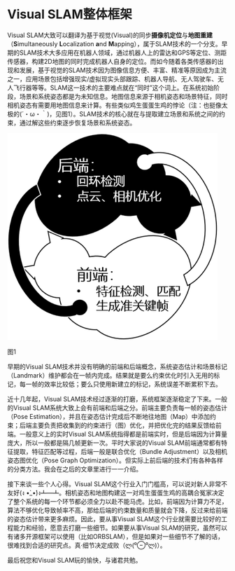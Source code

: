 # Visual SLAM整体框架
Visual SLAM大致可以翻译为基于视觉(Visual)的同步**摄像机定位**与**地图重建**（**S**imultaneously **L**ocalization **a**nd **M**apping），属于SLAM技术的一个分支。早期的SLAM技术大多应用在机器人领域，通过机器人上的雷达和GPS等定位、测距传感器，构建2D地图的同时完成机器人自身的定位。而如今随着各类传感器的出现和发展，基于视觉的SLAM技术因为图像信息方便、丰富、精准等原因成为主流之一，应用场景包括增强现实/虚拟现实头部跟踪、机器人导航、无人驾驶车、无人飞行器等等。SLAM这一技术的主要难点就在“同时”这个词上。在系统初始阶段，场景和系统姿态都是为未知信息。地图信息来源于相机姿态和场景特征，同时相机姿态有需要用地图信息来计算。有些类似鸡生蛋蛋生鸡的悖论（注：也挺像太极的(´・ω・｀)，见图1）。SLAM技术的核心就在与提取建立场景和系统之间的约束，通过解这些约束逐步恢复场景和系统姿态。

<img src="https://github.com/yzxsunshine/zhihublogDLVSLAM/blob/master/taichi_cat.png" alt="太极猫" width="480px"/>

图1

早期的Visual SLAM技术并没有明确的前端和后端概念，系统姿态估计和场景标记（Landmark）维护都会在一帧内完成。结果就是要么约束优化时引入无用的标记，每一帧的效率比较低；要么只使用新建立的标记，系统误差不断累积下去。

近十几年起，Visual SLAM技术经过逐渐的打磨，系统框架逐渐稳定了下来。一般的Visual SLAM系统大致上会有前端和后端之分。前端主要负责每一帧的姿态估计（Pose Estimation），并且在姿态估计完成后不断地往地图（Map）中添加约束；后端主要负责把收集到的约束进行（图）优化，并把优化完的结果反馈给前端。一般意义上的实时Visual SLAM系统指得都是前端实时，但是后端因为计算量庞大，所以一般都是隔几帧更新一次。平时大家说的Visual SLAM前端通常都有特征提取，特征匹配等过程，后端一般是联合优化（Bundle Adjustment）以及相机姿态图优化（Pose Graph Optimization）。但实际上前后端的技术们有各种各样的分类方法。我会在之后的文章里进行一一介绍。

接下来谈一些个人心得。Visual SLAM这个行业入门门槛高，可以说对新人非常不友好(ง •̀_•́)ง┻━┻。相机姿态和地图构建这一对鸡生蛋蛋生鸡的高耦合冤家决定了整个系统的每一个环节都必须全力以赴不能马虎。比如，前端因为计算力不足，算法不够优化导致帧率不高，那给后端的约束数量和质量就会下降，反过来给前端的姿态估计带来更多麻烦。因此，要从事Visual SLAM这个行业就需要比较好的工程能力和经验，愿意去打磨一些细节。如果要从事Visual SLAM的研究，虽然可以有诸多开源框架可以使用（比如ORBSLAM），但是如果对一些细节不了解的话，很难找到合适的研究点。真·细节决定成败（ლ(⁰⊖⁰ლ)）。

最后祝您和Visual SLAM玩的愉快，与诸君共勉。
